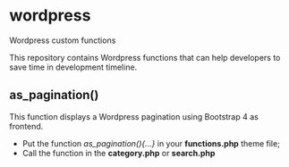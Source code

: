 # wordpress
Wordpress custom functions

This repository contains Wordpress functions that can help developers to save time in development timeline.

## as_pagination()
This function displays a Wordpress pagination using Bootstrap 4 as frontend.
 - Put the function *as_pagination(){...}* in your **functions.php** theme file;
 - Call the function *<?php as_pagination(); ?>* in the **category.php** or **search.php**
  
